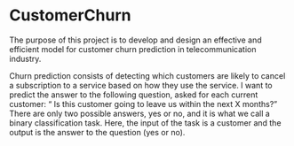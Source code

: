 # CustomerChurn

The purpose of this project is to develop and design an effective and efficient model for customer churn prediction in telecommunication industry.

Churn prediction consists of detecting which customers are likely to cancel a subscription to a service based on how they use the service. I want to predict the answer to the following question, asked for each current customer: “ Is this customer going to leave us within the next X months?” There are only two possible answers, yes or no, and it is what we call a binary classification task. Here, the input of the task is a
customer and the output is the answer to the question (yes or no).
